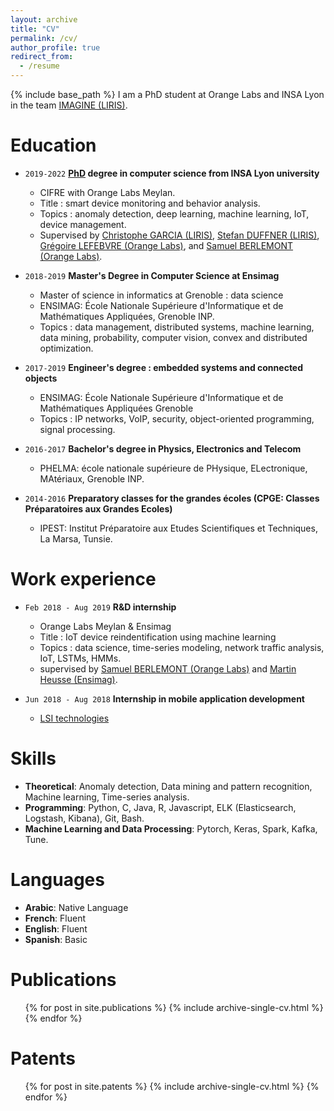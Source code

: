 ```yaml
---
layout: archive
title: "CV"
permalink: /cv/
author_profile: true
redirect_from:
  - /resume
---
```


{% include base_path %}
I am a PhD student at Orange Labs and INSA Lyon in the team [IMAGINE (LIRIS)](https://liris.cnrs.fr/equipe/imagine).

Education
======
* `2019-2022` 
__[PhD](http://www.theses.fr/s242130) degree in computer science from INSA Lyon university__  
	- CIFRE with Orange Labs Meylan.
	- Title : smart device monitoring and behavior analysis.
	- Topics : anomaly detection, deep learning, machine learning, IoT, device management.
	- Supervised by [Christophe GARCIA (LIRIS)](https://christophegarciafr.wixsite.com/home-page/), [Stefan DUFFNER (LIRIS)](http://u0016403263.user.hosting-agency.de/), [Grégoire LEFEBVRE (Orange Labs)](https://sites.google.com/site/gregoirelefebvre2/), and [Samuel BERLEMONT (Orange Labs)](https://dblp.org/pid/134/0509.html). 

* `2018-2019`
__Master's Degree in Computer Science at Ensimag__
	- Master of science in informatics at Grenoble : data science
	- ENSIMAG: École Nationale Supérieure d'Informatique et de Mathématiques Appliquées, Grenoble INP.
	- Topics : data management, distributed systems, machine learning, data mining, probability, computer vision, convex and distributed optimization. 
	
* `2017-2019`
__Engineer's degree : embedded systems and connected objects__
	- ENSIMAG: École Nationale Supérieure d'Informatique et de Mathématiques Appliquées Grenoble
	- Topics : IP networks, VoIP, security, object-oriented programming, signal processing. 
	
* `2016-2017`
__Bachelor's degree in Physics, Electronics and Telecom__
	- PHELMA: école nationale supérieure de PHysique, ELectronique, MAtériaux, Grenoble INP.

* `2014-2016`
__Preparatory classes for the grandes écoles (CPGE: Classes Préparatoires aux Grandes Ecoles)__
	- IPEST: Institut Préparatoire aux Etudes Scientifiques et Techniques, La Marsa, Tunsie. 

	
	

Work experience
======
* `Feb 2018 - Aug 2019`
__R&D internship__
	- Orange Labs Meylan & Ensimag
	- Title : IoT device reindentification using machine learning
	- Topics : data science, time-series modeling, network traffic analysis, IoT, LSTMs, HMMs.
	- supervised by [Samuel BERLEMONT (Orange Labs)](https://dblp.org/pid/134/0509.html) and [Martin Heusse (Ensimag)](http://lig-membres.imag.fr/heusse/). 

* `Jun 2018 - Aug 2018`
__Internship in  mobile application development__	
	- [LSI technologies](http://www.lsitechnologies.fr/)
  
Skills
======
* __Theoretical__: Anomaly detection, Data mining and pattern recognition, Machine learning, Time-series analysis.
* __Programming__:  Python, C, Java, R, Javascript, ELK (Elasticsearch, Logstash, Kibana), Git, Bash.  
* __Machine Learning and Data Processing__: Pytorch, Keras, Spark, Kafka, Tune.

Languages
======
* __Arabic__: Native Language
* __French__: Fluent
* __English__: Fluent
* __Spanish__: Basic

Publications
======
  <ul>{% for post in site.publications %}
    {% include archive-single-cv.html %}
  {% endfor %}</ul>
  
  
Patents
======
  <ul>{% for post in site.patents %}
    {% include archive-single-cv.html %}
  {% endfor %}</ul>
  

